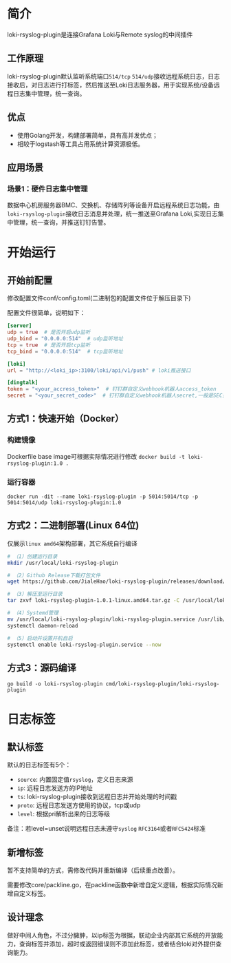 # 简介
loki-rsyslog-plugin是连接Grafana Loki与Remote syslog的中间插件

## 工作原理
loki-rsyslog-plugin默认监听系统端口`514/tcp` `514/udp`接收远程系统日志，日志接收后，对日志进行打标签，然后推送至Loki日志服务器，用于实现系统/设备远程日志集中管理，统一查询。

## 优点
- 使用Golang开发，构建部署简单，具有高并发优点；
- 相较于logstash等工具占用系统计算资源极低。

## 应用场景
### 场景1：硬件日志集中管理
数据中心机房服务器BMC、交换机、存储阵列等设备开启远程系统日志功能，由`loki-rsyslog-plugin`接收日志消息并处理，统一推送至Grafana Loki,实现日志集中管理，统一查询，并推送钉钉告警。

# 开始运行
## 开始前配置
修改配置文件conf/config.toml(二进制包的配置文件位于解压目录下)

配置文件很简单，说明如下：
```toml
[server]
udp = true  # 是否开启udp监听
udp_bind = "0.0.0.0:514"  # udp监听地址
tcp = true  # 是否开启tcp监听
tcp_bind = "0.0.0.0:514"  # tcp监听地址

[loki]
url = "http://<loki_ip>:3100/loki/api/v1/push" # loki推送接口

[dingtalk]
token = "<your_accress_token>"  # 钉钉群自定义webhook机器人access_token
secret = "<your_secret_code>"  # 钉钉群自定义webhook机器人secret,一般是SEC开头
```

## 方式1：快速开始（Docker）
### 构建镜像
Dockerfile base image可根据实际情况进行修改
`docker build -t loki-rsyslog-plugin:1.0 .`
### 运行容器
`docker run -dit --name loki-rsyslog-plugin -p 5014:5014/tcp -p 5014:5014/udp loki-rsyslog-plugin:1.0`

## 方式2：二进制部署(Linux 64位)
仅展示`linux amd64`架构部署，其它系统自行编译
```bash
# （1）创建运行目录
mkdir /usr/local/loki-rsyslog-plugin

# （2）Github Release下载打包文件
wget https://github.com/JialeHao/loki-rsyslog-plugin/releases/download/v1.0.1/loki-rsyslog-plugin-1.0.1-linux.amd64.tar.gz

# （3）解压至运行目录
tar zxvf loki-rsyslog-plugin-1.0.1-linux.amd64.tar.gz -C /usr/local/loki-rsyslog-plugin/

# （4）Systemd管理
mv /usr/local/loki-rsyslog-plugin/loki-rsyslog-plugin.service /usr/lib/systemd/system/
systemctl daemon-reload

# （5）启动并设置开机自启
systemctl enable loki-rsyslog-plugin.service --now
```

## 方式3：源码编译
`go build -o loki-rsyslog-plugin cmd/loki-rsyslog-plugin/loki-rsyslog-plugin` 

# 日志标签

## 默认标签
默认的日志标签有5个：
- `source`: 内置固定值`rsyslog`，定义日志来源
- `ip`: 远程日志发送方的IP地址
- `ts`: loki-rsyslog-plugin接收到远程日志并开始处理的时间戳
- `proto`: 远程日志发送方使用的协议，tcp或udp
- `level`: 根据pri解析出来的日志等级

备注：若level=unset说明远程日志未遵守`syslog` `RFC3164`或者`RFC5424`标准

## 新增标签
暂不支持简单的方式，需修改代码并重新编译（后续重点改善）。

需要修改core/packline.go，在packline函数中新增自定义逻辑，根据实际情况新增自定义标签。

## 设计理念
做好中间人角色，不过分臃肿，以ip标签为根据，联动企业内部其它系统的开放能力，查询标签并添加，超时或返回错误则不添加此标签，或者结合loki对外提供查询能力。
